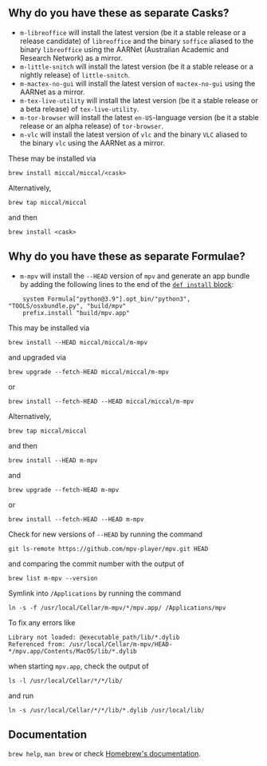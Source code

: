 ## Why do you have these as separate Casks?

* `m-libreoffice` will install the latest version (be it a stable release or a release candidate) of `libreoffice` and the binary `soffice` aliased to the binary `libreoffice` using the AARNet (Australian Academic and Research Network) as a mirror.
* `m-little-snitch` will install the latest version (be it a stable release or a nightly release) of `little-snitch`.
* `m-mactex-no-gui` will install the latest version of `mactex-no-gui` using the AARNet as a mirror.
* `m-tex-live-utility` will install the latest version (be it a stable release or a beta release) of `tex-live-utility`.
* `m-tor-browser` will install the latest `en-US`-language version (be it a stable release or an alpha release) of `tor-browser`.
* `m-vlc` will install the latest version of `vlc` and the binary `VLC` aliased to the binary `vlc` using the AARNet as a mirror.

These may be installed via

`brew install miccal/miccal/<cask>`

Alternatively,

`brew tap miccal/miccal`

and then

`brew install <cask>`

## Why do you have these as separate Formulae?

* `m-mpv` will install the `--HEAD` version of `mpv` and generate an app bundle by adding the following lines to the end of the [`def install` block](https://github.com/Homebrew/homebrew-core/blob/master/Formula/mpv.rb):
```
    system Formula["python@3.9"].opt_bin/"python3", "TOOLS/osxbundle.py", "build/mpv"
    prefix.install "build/mpv.app"
```

This may be installed via

`brew install --HEAD miccal/miccal/m-mpv`

and upgraded via

`brew upgrade --fetch-HEAD miccal/miccal/m-mpv`

or

`brew install --fetch-HEAD --HEAD miccal/miccal/m-mpv`

Alternatively,

`brew tap miccal/miccal`

and then

`brew install --HEAD m-mpv`

and

`brew upgrade --fetch-HEAD m-mpv`

or

`brew install --fetch-HEAD --HEAD m-mpv`

Check for new versions of `--HEAD` by running the command

`git ls-remote https://github.com/mpv-player/mpv.git HEAD`

and comparing the commit number with the output of

`brew list m-mpv --version`

Symlink into `/Applications` by running the command

`ln -s -f /usr/local/Cellar/m-mpv/*/mpv.app/ /Applications/mpv`

To fix any errors like
```
Library not loaded: @executable_path/lib/*.dylib
Referenced from: /usr/local/Cellar/m-mpv/HEAD-*/mpv.app/Contents/MacOS/lib/*.dylib
```
when starting `mpv.app`, check the output of

`ls -l /usr/local/Cellar/*/*/lib/`

and run

`ln -s /usr/local/Cellar/*/*/lib/*.dylib /usr/local/lib/`

## Documentation

`brew help`, `man brew` or check [Homebrew's documentation](https://docs.brew.sh).
